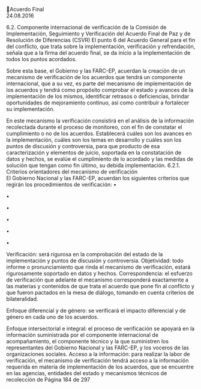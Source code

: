 Acuerdo Final  
24.08.2016  

6.2. Componente internacional  de verificación de la Comisión de Implementación, Seguimiento y 
Verificación del Acuerdo Final de Paz y de Resolución de Diferencias (CSVR) 
El punto 6 del Acuerdo General para el fin del conflicto, que trata sobre la implementación, verificación  y 
refrendación, señala que a la firma del acuerdo final, se da inicio a la implementación de todos los puntos 
acordados. 
 
Sobre esta base, el Gobierno y las FARC-EP, acuerdan la creación de un mecanismo de verificación de los 
acuerdos  que  tendrá  un  componente  internacional,  que  a  su  vez,  es  parte  del  mecanismo  de 
implementación  de  los  acuerdos  y  tendrá  como  propósito  comprobar  el  estado  y  avances  de  la 
implementación  de  los  mismos,  identificar  retrasos  o  deficiencias,  brindar  oportunidades  de 
mejoramiento continuo, así como contribuir a fortalecer su implementación. 
 
En este mecanismo la verificación consistirá en el análisis de la información recolectada durante el proceso 
de monitoreo, con el fin de constatar el cumplimiento o no de los acuerdos. Establecerá cuáles son los 
avances en la implementación, cuáles son los temas en desarrollo y cuáles son los puntos de discusión y 
controversia,  para  que  producto  de  esa  caracterización  y  elementos  de  juicio,  soportada  en  la 
constatación de datos y hechos,  se evalúe el cumplimiento de lo acordado y las medidas de solución que 
tengan como fin último, su debida implementación. 
6.2.1. Criterios orientadores del mecanismo de verificación  
El Gobierno Nacional y las FARC-EP, acuerdan los siguientes criterios que regirán los procedimientos de 
verificación: 
•
 
•
 
•

•

•

 
•

Verificación:  será  rigurosa  en  la  comprobación  del  estado  de  la  implementación  y  puntos  de 
discusión y controversia. 
Objetividad:  todo  informe  o  pronunciamiento  que  rinda  el  mecanismo  de  verificación,  estará 
rigurosamente soportado en datos y hechos. 
Correspondencia:  el  esfuerzo  de  verificación  que  adelante  el  mecanismo  corresponderá 
exactamente a las materias y contenidos de que trata el acuerdo que pone fin al conflicto y que 
fueron pactados en la mesa de diálogo, tomando en cuenta criterios de bilateralidad. 
 
Enfoque diferencial y de género: se verificará el impacto diferencial y de género en cada uno de 
los acuerdos.  
 
Enfoque  intersectorial  e  integral:  el  proceso  de  verificación  se  apoyará  en  la  información 
suministrada por el componente internacional de acompañamiento, el componente técnico y la 
que  suministren  los  representantes  del  Gobierno  Nacional  y  las  FARC-EP,  y  los  voceros  de  las 
organizaciones sociales. 
Acceso a la información: para realizar la labor de verificación, el mecanismo de verificación tendrá 
acceso  a  la  información  requerida  en  materia  de  implementación  de  los  acuerdos,  que  se 
encuentre  en  las  agencias,  entidades  del  estado  y  mecanismos  técnicos  de  recolección  de 
Página 184 de 297 

 

